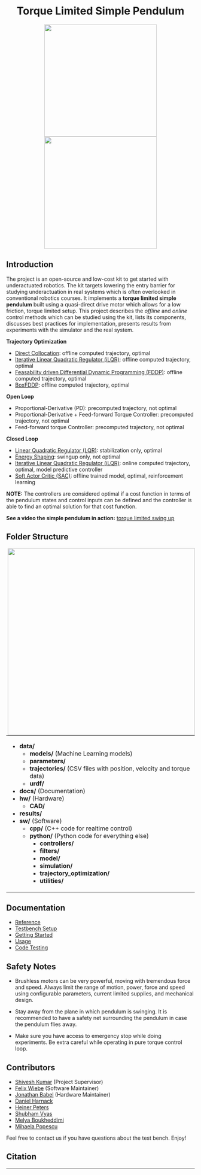 <div align="center">

#  Torque Limited Simple Pendulum
</div>

<div align="center">
<img width="300" src="../hw/simple_pendulum_CAD.png">
<img width="300" src="../docs/pendulum_light_painting.jpg">
</div>

## Introduction #
The project is an open-source and low-cost kit to get started with underactuated robotics. The kit targets lowering the entry barrier for studying underactuation in real systems which is often overlooked in conventional robotics courses. It implements a **torque limited simple pendulum** built using a quasi-direct drive motor which allows for a low friction, torque limited setup. This project describes the _offline_ and _online_ control methods which can be studied using the kit, lists its components, discusses best practices for implementation, presents results from experiments with the simulator and the real system.

**Trajectory Optimization**
* [Direct Collocation](sw/python/trajectory_optimization/direct_collocation): offline computed trajectory, optimal
* [Iterative Linear Quadratic Regulator (iLQR)](sw/python/trajectory_optimization/ilqr/README.md): offline computed trajectory, optimal
* [Feasability driven Differential Dynamic Programming (FDDP)](sw/python/trajectory_optimization/ddp/README.md): offline computed trajectory, optimal
* [BoxFDDP](sw/python/trajectory_optimization/ddp/README.md): offline computed trajectory, optimal

**Open Loop**
* Proportional-Derivative (PD): precomputed trajectory, not optimal
* Proportional-Derivative + Feed-forward Torque Controller: precomputed trajectory, not optimal
* Feed-forward torque Controller: precomputed trajectory, not optimal

**Closed Loop**
* [Linear Quadratic Regulator (LQR)](sw/python/controllers/lqr/README.md): stabilization only, optimal
* [Energy Shaping](sw/python/controllers/energy_shaping/README.md): swingup only, not optimal
* [Iterative Linear Quadratic Regulator (iLQR)](sw/python/controllers/ilqr/README.md): online computed trajectory, optimal, model predictive controller
* [Soft Actor Critic (SAC)](sw/python/controllers/sac/README.md): offline trained model, optimal, reinforcement learning

**NOTE:** The controllers are considered optimal if a cost function in terms of the pendulum states and control inputs can be defined and the controller is able to find an optimal solution for that cost function.

**See a video the simple pendulum in action:** [torque limited swing up](/docs/simple_pendulum_swingup.mp4)

## Folder Structure #

<img align="right" img width="500" src="../docs/pendulum_swingup_animation.gif" />

<table>
	<tr>
        <td><ul>
                <li><b>data/</b>
                <ul>
                    <li><b>models/</b> (Machine Learning models)</li>
                    <li><b>parameters/</b></li>
                    <li><b>trajectories/</b> (CSV files with position, velocity and torque data)</li>
                    <li><b>urdf/</b></li>
                </ul>
                <li><b>docs/</b> (Documentation)
                <li><b>hw/</b> (Hardware)
                <ul>
                    <li><b>CAD/</b></li>
                </ul>
                <li><b>results/</b></li>
                <li><b>sw/</b> (Software)
                <ul>
                    <li><b>cpp/</b> (C++ code for realtime control)
                    <li><b>python/</b> (Python code for everything else)
                    <ul>
                        <li><b>controllers/</b></li>
                        <li><b>filters/</b></li>
                        <li><b>model/</b></li>
                        <li><b>simulation/</b></li>
                        <li><b>trajectory_optimization/</b></li>
                        <li><b>utilities/</b></li>
                </ul>
                </ul>
            </ul>
    </tr>
</table>

## Documentation

* [Reference](docs/reference.md)
* [Testbench Setup](docs/testbench_setup.md)
* [Getting Started](docs/getting_started.md)
* [Usage](docs/usage.md)
* [Code Testing](docs/code_test.md)

## Safety Notes #

* Brushless motors can be very powerful, moving with tremendous force and speed. Always limit the range of motion, power, force and speed using configurable parameters, current limited supplies, and mechanical design.

* Stay away from the plane in which pendulum is swinging. It is recommended to have a safety net surrounding the pendulum in case the pendulum flies away.

* Make sure you have access to emergency stop while doing experiments. Be extra careful while operating in pure torque control loop. 

## Contributors #

* [Shivesh Kumar](https://robotik.dfki-bremen.de/en/about-us/staff/shku02.html) (Project Supervisor)
* [Felix Wiebe](https://robotik.dfki-bremen.de/en/about-us/staff/fewi01.html) (Software Maintainer)
* [Jonathan Babel](https://robotik.dfki-bremen.de/en/about-us/staff/joba02.html) (Hardware Maintainer)
* [Daniel Harnack](https://robotik.dfki-bremen.de/en/about-us/staff/daha03.html)
* [Heiner Peters](https://robotik.dfki-bremen.de/en/about-us/staff/hepe02.html)
* [Shubham Vyas](https://robotik.dfki-bremen.de/en/about-us/staff/shvy01/)
* [Melya Boukheddimi](https://robotik.dfki-bremen.de/en/about-us/staff/mebo01/)
* [Mihaela Popescu](https://robotik.dfki-bremen.de/en/about-us/staff/mipo02/)

Feel free to contact us if you have questions about the test bench. Enjoy!

## Citation #


-----------------------------------------------------------------------------------------------------------------------------
